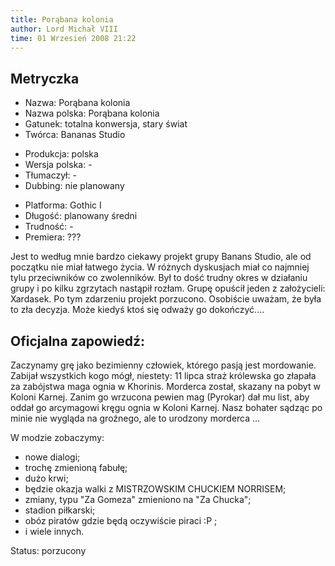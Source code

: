 ```yaml
---
title: Porąbana kolonia
author: Lord Michał VIII
time: 01 Wrzesień 2008 21:22
---
```


## Metryczka

<!-- -->
- Nazwa: Porąbana kolonia
- Nazwa polska: Porąbana kolonia
- Gatunek: totalna konwersja, stary świat
- Twórca: Bananas Studio

<!-- -->
- Produkcja: polska
- Wersja polska: -
- Tłumaczył: -
- Dubbing: nie planowany

<!-- -->
- Platforma: Gothic I
- Długość: planowany średni
- Trudność: -
- Premiera: ???

Jest to według mnie bardzo ciekawy projekt grupy Banans Studio, ale od początku nie miał łatwego życia. W różnych dyskusjach miał co najmniej tylu przeciwników co zwolenników. Był to dość trudny okres w działaniu grupy i po kilku zgrzytach nastąpił rozłam. Grupę opuścił jeden z założycieli: Xardasek. Po tym zdarzeniu projekt porzucono. Osobiście uważam, że była to zła decyzja. Może kiedyś ktoś się odważy go dokończyć....

## Oficjalna zapowiedź:

Zaczynamy grę jako bezimienny człowiek, którego pasją jest mordowanie. Zabijał wszystkich kogo mógł, niestety: 11 lipca straż królewska go złapała za zabójstwa maga ognia w Khorinis. Morderca został, skazany na pobyt w Koloni Karnej. Zanim go wrzucona pewien mag (Pyrokar) dał mu list, aby oddał go arcymagowi kręgu ognia w Koloni Karnej. Nasz bohater sądząc po minie nie wygląda na groźnego, ale to urodzony morderca ...

W modzie zobaczymy:
- nowe dialogi;
- trochę zmienioną fabułę;
- dużo krwi;
- będzie okazja walki z MISTRZOWSKIM CHUCKIEM NORRISEM;
- zmiany, typu "Za Gomeza" zmieniono na "Za Chucka";
- stadion piłkarski;
- obóz piratów gdzie będą oczywiście piraci :P ;
- i wiele innych.

<!-- -->

Status: porzucony